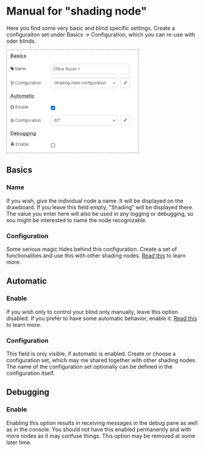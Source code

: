 # Manual for "shading node"
Here you find some very basic and blind specific settings. Create a configuraiton set under Basics -> Configuration, which you can re-use with oder blinds.

<img src="node.png" height="270px" style="border:1px dashed grey">

## Basics

### Name
If you wish, give the individual node a name. It will be displayed on the drawboard. If you leave this field empty, "Shading" will be displayed there. The value you enter here will also be used in any logging or debugging, so sou might be interested to name the node recognizable.

### Configuration
Some serious magic hides behind this configuration. Create a set of functionalities and use this with other shading nodes. [Read this](configuration.md) to learn more.

## Automatic

### Enable
If you wish only to control your blind only manually, leave this option disabled. If you prefer to have some automatic behavior, enable it. [Read this](automatic.md) to learn more.

### Configuration
This field is only visible, if automatic is enabled. Create or choose a configuration set, which may me shared together with other shading nodes. The name of the configuration set optionally can be defined in the configuration itself.

## Debugging

### Enable
Enabling this option results in receiving messages in the debug pane as well as in the console. You should not have this enabled permanently and with more nodes as it may confuse things. This option may be removed at some later time.